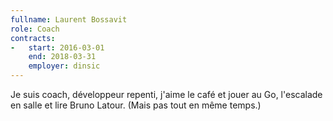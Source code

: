 ```yaml
---
fullname: Laurent Bossavit
role: Coach
contracts:
-   start: 2016-03-01
    end: 2018-03-31
    employer: dinsic
---
```


Je suis coach, développeur repenti, j'aime le café et jouer au Go, l'escalade en salle et lire Bruno Latour. (Mais pas tout en même temps.)
